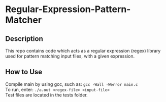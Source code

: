# Regular-Expression-Pattern-Matcher

## Description
This repo contains code which acts as a regular expression (regex) library used for pattern matching input files, with a given expression.

## How to Use
Compile main by using gcc, such as: `gcc -Wall -Werror main.c` </br>
To run, enter: `./a.out <regex-file> <input-file>` </br>
Test files are located in the tests folder.
